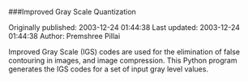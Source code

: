 ###Improved Gray Scale Quantization

Originally published: 2003-12-24 01:44:38
Last updated: 2003-12-24 01:44:38
Author: Premshree Pillai

Improved Gray Scale (IGS) codes are used for the elimination of false contouring in images, and image compression. This Python program generates the IGS codes for a set of input gray level values.